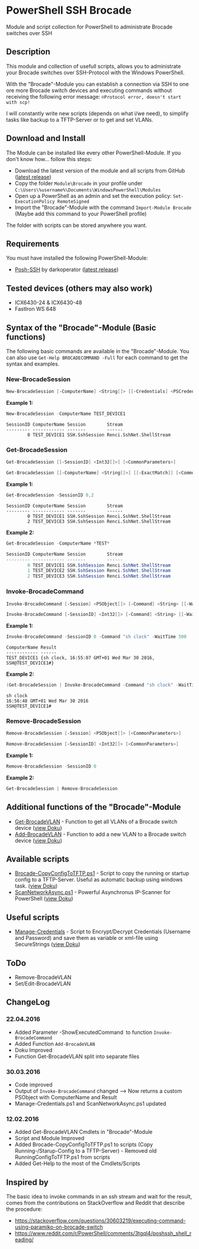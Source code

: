 # PowerShell SSH Brocade

Module and script collection for PowerShell to administrate Brocade switches over SSH

## Description

This module and collection of usefull scripts, allows you to administrate your Brocade switches over SSH-Protocol with the Windows PowerShell.

With the "Brocade"-Module you can establish a connection via SSH to one ore more Brocade switch devices and executing commands without receiving the following error message: `☺Protocol error, doesn't start with scp!`

I will constantly write new scripts (depends on what i/we need), to simplify tasks like backup to a TFTP-Server or to get and set VLANs.

## Download and Install

The Module can be installed like every other PowerShell-Module. If you don't know how... follow this steps:

* Download the latest version of the module and all scripts from GitHub ([latest release](https://github.com/BornToBeRoot/PowerShell-SSH-Brocade/releases/latest))
* Copy the folder `Module\Brocade` in your profile under `C:\Users\%username%\Documents\WindowsPowerShell\Modules`
* Open up a PowerShell as an admin and set the execution policy: `Set-ExecutionPolicy RemoteSigned`
* Import the "Brocade"-Module with the command `Import-Module Brocade` (Maybe add this command to your PowerShell profile)

The folder with scripts can be stored anywhere you want.

## Requirements

You must have installed the following PowerShell-Module:

- [Posh-SSH](https://github.com/darkoperator/Posh-SSH) by darkoperator ([latest release](https://github.com/darkoperator/Posh-SSH/releases/latest))

## Tested devices (others may also work)

* ICX6430-24 & ICX6430-48
* FastIron WS 648

## Syntax of the "Brocade"-Module (Basic functions)

The following basic commands are available in the "Brocade"-Module. 
You can also use `Get-Help BROCADECOMMAND -Full` for each command to get the syntax and examples.

### New-BrocadeSession

```powershell
New-BrocadeSession [-ComputerName] <String[]> [[-Credentials] <PSCredential>] [<CommonParameters>]
```

**Example 1:**

```PowerShell
New-BrocadeSession -ComputerName TEST_DEVICE1
```

```
SessionID ComputerName Session        Stream
--------- ------------ -------        ------
        0 TEST_DEVICE1 SSH.SshSession Renci.SshNet.ShellStream
```

### Get-BrocadeSession

```powershell
Get-BrocadeSession [[-SessionID] <Int32[]>] [<CommonParameters>]

Get-BrocadeSession [[-ComputerName] <String[]>] [[-ExactMatch]] [<CommonParameters>]
```

**Example 1:**

```powershell
Get-BrocadeSession -SessionID 0,2
```

```
SessionID ComputerName Session        Stream
--------- ------------ -------        ------
        0 TEST_DEVICE1 SSH.SshSession Renci.SshNet.ShellStream
	    2 TEST_DEVICE3 SSH.SshSession Renci.SshNet.ShellStream
```

**Example 2:**

```powershell
Get-BrocadeSession -ComputerName *TEST*

SessionID ComputerName Session        Stream
--------- ------------ -------        ------
        0 TEST_DEVICE1 SSH.SshSession Renci.SshNet.ShellStream
		1 TEST_DEVICE2 SSH.SshSession Renci.SshNet.ShellStream
	    2 TEST_DEVICE3 SSH.SshSession Renci.SshNet.ShellStream
```

### Invoke-BrocadeCommand

```powershell
Invoke-BrocadeCommand [-Session] <PSObject[]> [-Command] <String> [[-WaitTime] <Int32>] [[-ShowExecutedCommand]] [<CommonParameters>]

Invoke-BrocadeCommand [-SessionID] <Int32[]> [-Command] <String> [[-WaitTime] <Int32>] [<CommonParameters>]
```

**Example 1:**

```powershell
Invoke-BrocadeCommand -SessionID 0 -Command "sh clock" -WaitTime 500
```

```
ComputerName Result
------------ ------
TEST_DEVICE1 {sh clock, 16:55:07 GMT+01 Wed Mar 30 2016, SSH@TEST_DEVICE1#}
```

**Example 2:**

```powershell
(Get-BrocadeSession | Invoke-BrocadeCommand -Command "sh clock" -WaitTime 500).Result
```

```
sh clock
16:56:48 GMT+01 Wed Mar 30 2016
SSH@TEST_DEVICE1#
```

### Remove-BrocadeSession

```powershell
Remove-BrocadeSession [-Session] <PSObject[]> [<CommonParameters>]

Remove-BrocadeSession [-SessionID] <Int32[]> [<CommonParameters>]
```

**Example 1:**

```powershell
Remove-BrocadeSession -SessionID 0
``` 

**Example 2:**

```powershell
Get-BrocadeSession | Remove-BrocadeSession
```

## Additional functions of the "Brocade"-Module

* [Get-BrocadeVLAN](Modules/Brocade/Get-BrocadeVLAN.ps1) - Function to get all VLANs of a Brocade switch device ([view Doku](Doku/Get-BrocadeVLAN.README.md))
* [Add-BrocadeVLAN](Modules/Brocade/Add-BrocadeVLAN.ps1) - Function to add a new VLAN to a Brocade switch device ([view Doku](Doku/Add-BrocadeVLAN.README.md))

## Available scripts

* [Brocade-CopyConfigToTFTP.ps1](Scripts/Brocade-CopyConfigToTFTP.ps1) - Script to copy the running or startup config to a TFTP-Server. Useful as 
	automatic backup using windows task. ([view Doku](Doku/Brocade-CopyConfigToTFTP.README.md))
* [ScanNetworkAsync.ps1](Scripts/ScanNetworkAsync.ps1) - Powerful Asynchronus IP-Scanner for PowerShell ([view Doku](https://github.com/BornToBeRoot/PowerShell_Async-IPScanner/blob/master/README.md))

## Useful scripts

* [Manage-Credentials](Scripts/Manage-Credentials.ps1) - Script to Encrypt/Decrypt Credentials (Username and Password) and save them as variable or xml-file using SecureStrings ([view Doku](https://github.com/BornToBeRoot/PowerShell_Manage-Credentials/blob/master/README.md))

## ToDo

* Remove-BrocadeVLAN
* Set/Edit-BrocadeVLAN

## ChangeLog

### 22.04.2016

* Added Parameter -ShowExecutedCommand` `to function `Invoke-BrocadeCommand`
* Added Function `Add-BrocadeVLAN`
* Doku Improved
* Function Get-BrocadeVLAN split into separate files

### 30.03.2016

* Code improved
* Output of `Invoke-BrocadeCommand` changed --> Now returns a custom PSObject with ComputerName and Result
* Manage-Credentials.ps1 and ScanNetworkAsync.ps1 updated

### 12.02.2016

* Added Get-BrocadeVLAN Cmdlets in "Brocade"-Module
* Script and Module Improved
* Added Brocade-CopyConfigToTFTP.ps1 to scripts (Copy Running-/Starup-Config to a TFTP-Server) - Removed old RunningConfigToTFTP.ps1 from scripts
* Added Get-Help to the most of the Cmdlets/Scripts

## Inspired by

The basic idea to invoke commands in an ssh stream and wait for the result, comes from the contributions on StackOverflow and Reddit that describe the procedure:
- https://stackoverflow.com/questions/30603219/executing-command-using-paramiko-on-brocade-switch
- https://www.reddit.com/r/PowerShell/comments/3tgql4/poshssh_shell_reading/
